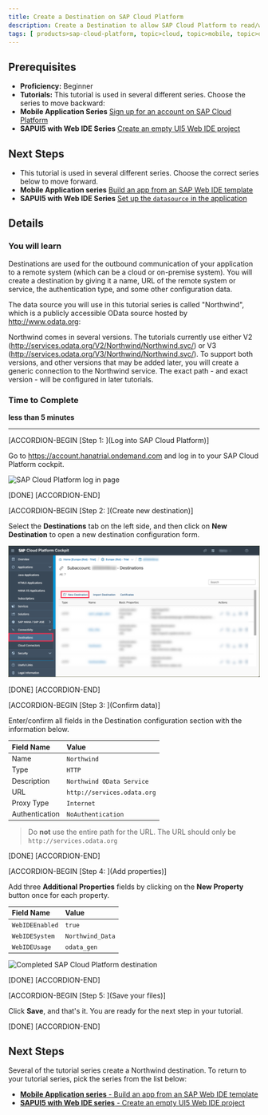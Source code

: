 ```yaml
---
title: Create a Destination on SAP Cloud Platform
description: Create a Destination to allow SAP Cloud Platform to read/write data
tags: [ products>sap-cloud-platform, topic>cloud, topic>mobile, topic>odata, tutorial>beginner ]
---
```


## Prerequisites
- **Proficiency:** Beginner
- **Tutorials:**  This tutorial is used in several different series.  Choose the series to move backward:
 - **Mobile Application Series**  [Sign up for an account on SAP Cloud Platform](http://www.sap.com/developer/tutorials/hcp-create-trial-account.html)
 - **SAPUI5 with Web IDE Series** [Create an empty UI5 Web IDE project](https://www.sap.com/developer/tutorials/sapui5-webide-create-project.html)

## Next Steps
- This tutorial is used in several different series.  Choose the correct series below to move forward.
- **Mobile Application series** [Build an app from an SAP Web IDE template](http://www.sap.com/developer/tutorials/hcp-template-mobile-web-app.html)
- **SAPUI5 with Web IDE Series** [Set up the `datasource` in the application](https://www.sap.com/developer/tutorials/sapui5-webide-setup-datasource.html)

## Details

### You will learn
Destinations are used for the outbound communication of your application to a remote system (which can be a cloud or on-premise system). You will create a destination by giving it a name, URL of the remote system or service, the authentication type, and some other configuration data.

The data source you will use in this tutorial series is called "Northwind", which is a publicly accessible OData source hosted by <http://www.odata.org>:

Northwind comes in several versions.  The tutorials currently use either V2 (<http://services.odata.org/V2/Northwind/Northwind.svc/>) or V3 (<http://services.odata.org/V3/Northwind/Northwind.svc/>).  To support both versions, and other versions that may be added later, you will create a generic connection to the Northwind service.  The exact path - and exact version - will be configured in later tutorials.

### Time to Complete
**less than 5 minutes**

---


[ACCORDION-BEGIN [Step 1: ](Log into SAP Cloud Platform)]

Go to <https://account.hanatrial.ondemand.com> and log in to your SAP Cloud Platform cockpit.

![SAP Cloud Platform log in page](https://raw.githubusercontent.com/SAPDocuments/Tutorials/master/tutorials/hcp-create-destination/mob1-1_1.png)

[DONE]
[ACCORDION-END]

[ACCORDION-BEGIN [Step 2: ](Create new destination)]

Select the **Destinations** tab on the left side, and then click on **New Destination** to open a new destination configuration form.

![Web IDE Destination tab](https://raw.githubusercontent.com/SAPDocuments/Tutorials/master/tutorials/hcp-create-destination/mob1-1_2.png)

[DONE]
[ACCORDION-END]

[ACCORDION-BEGIN [Step 3: ](Confirm data)]

Enter/confirm all fields in the Destination configuration section with the information below.

Field Name     | Value
:------------- | :-------------
Name           | `Northwind`
Type           | `HTTP`
Description    | `Northwind OData Service`
URL            | `http://services.odata.org`
Proxy Type     | `Internet`
Authentication | `NoAuthentication`

> Do **not** use the entire path for the URL.  The URL should only be `http://services.odata.org`


[DONE]
[ACCORDION-END]

[ACCORDION-BEGIN [Step 4: ](Add properties)]


Add three **Additional Properties** fields by clicking on the **New Property** button once for each property.

Field Name       | Value
:--------------- | :-------------
`WebIDEEnabled`  | `true`
`WebIDESystem`   | `Northwind_Data`
`WebIDEUsage`    | `odata_gen`

![Completed SAP Cloud Platform destination](https://raw.githubusercontent.com/SAPDocuments/Tutorials/master/tutorials/hcp-create-destination/mob1-1_3.png)

[DONE]
[ACCORDION-END]

[ACCORDION-BEGIN [Step 5: ](Save your files)]

Click **Save**, and that's it.  You are ready for the next step in your tutorial.

[DONE]
[ACCORDION-END]


## Next Steps
Several of the tutorial series create a Northwind destination.  To return to your tutorial series, pick the series from the list below:

- [**Mobile Application series** - Build an app from an SAP Web IDE template](http://www.sap.com/developer/tutorials/hcp-template-mobile-web-app.html)
- [**SAPUI5 with Web IDE series** - Create an empty UI5 Web IDE project](https://www.sap.com/developer/tutorials/sapui5-webide-create-project.html)
